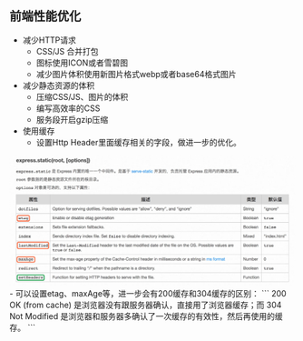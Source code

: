 ## 前端性能优化
+ 减少HTTP请求
    - CSS/JS 合并打包
    - 图标使用ICON或者雪碧图
    - 减少图片体积使用新图片格式webp或者base64格式图片
+ 减少静态资源的体积
    - 压缩CSS/JS、图片的体积
    - 编写高效率的CSS
    - 服务段开启gzip压缩
+ 使用缓存
    - 设置Http Header里面缓存相关的字段，做进一步的优化。
<img src="./http/img/header.jpg" title="HTTP Header exprss">
    - 可以设置etag、maxAge等，进一步会有200缓存和304缓存的区别：
```
200 OK (from cache) 是浏览器没有跟服务器确认，直接用了浏览器缓存；而 304 Not Modified 是浏览器和服务器多确认了一次缓存的有效性，然后再使用的缓存。
```